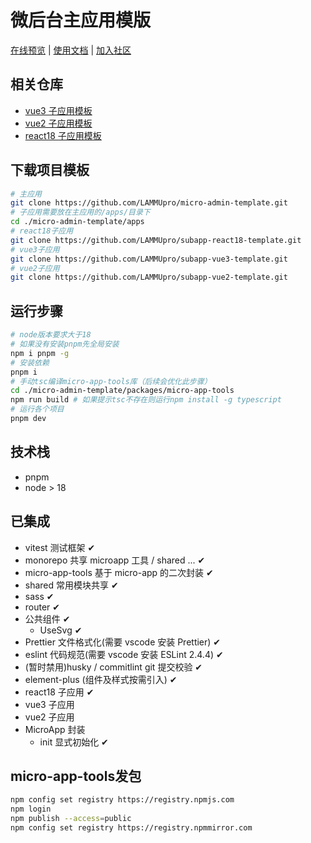 # 微后台主应用模版

[在线预览](https://micro-admin-template.lammu.cn/micromain/) | [使用文档](https://micro-admin-docs.lammu.cn) | [加入社区](https://micro-admin-docs.lammu.cn/About/discussion.html)

## 相关仓库

- [vue3 子应用模板](https://github.com/LAMMUpro/subapp-vue3-template.git)
- [vue2 子应用模板](https://github.com/LAMMUpro/subapp-vue2-template.git)
- [react18 子应用模板](https://github.com/LAMMUpro/subapp-react18-template.git)

## 下载项目模板

```sh
# 主应用
git clone https://github.com/LAMMUpro/micro-admin-template.git
# 子应用需要放在主应用的/apps/目录下
cd ./micro-admin-template/apps
# react18子应用
git clone https://github.com/LAMMUpro/subapp-react18-template.git
# vue3子应用
git clone https://github.com/LAMMUpro/subapp-vue3-template.git
# vue2子应用
git clone https://github.com/LAMMUpro/subapp-vue2-template.git
```

## 运行步骤

```sh
# node版本要求大于18
# 如果没有安装pnpm先全局安装
npm i pnpm -g
# 安装依赖
pnpm i
# 手动tsc编译micro-app-tools库（后续会优化此步骤）
cd ./micro-admin-template/packages/micro-app-tools
npm run build # 如果提示tsc不存在则运行npm install -g typescript
# 运行各个项目
pnpm dev
```

## 技术栈

- pnpm
- node > 18

## 已集成

- vitest 测试框架 ✔
- monorepo 共享 microapp 工具 / shared ... ✔
- micro-app-tools 基于 micro-app 的二次封装 ✔
- shared 常用模块共享 ✔
- sass ✔
- router ✔
- 公共组件 ✔
  - UseSvg ✔
- Prettier 文件格式化(需要 vscode 安装 Prettier) ✔
- eslint 代码规范(需要 vscode 安装 ESLint 2.4.4) ✔
- (暂时禁用)husky / commitlint git 提交校验 ✔
- element-plus (组件及样式按需引入) ✔
- react18 子应用 ✔
- vue3 子应用
- vue2 子应用
- MicroApp 封装
  - init 显式初始化 ✔


## micro-app-tools发包

```sh
npm config set registry https://registry.npmjs.com
npm login
npm publish --access=public
npm config set registry https://registry.npmmirror.com
```